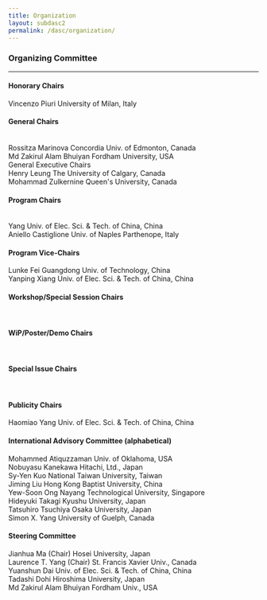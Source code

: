```yaml
---
title: Organization
layout: subdasc2
permalink: /dasc/organization/
---
```

<h3>Organizing Committee</h3>

<hr/>

<h4> Honorary Chairs</h4>


Vincenzo Piuri 	University of Milan, Italy
<br/>
<h4>General Chairs	</h4>
<br/>
Rossitza Marinova	Concordia Univ. of Edmonton, Canada
<br/>Md Zakirul Alam Bhuiyan	Fordham University, USA
<br/>
General Executive Chairs	</h4>
<br/>Henry Leung	The University of Calgary, Canada
<br/>Mohammad Zulkernine	Queen's University, Canada
<br/>
<h4>Program Chairs 	</h4>
<br/> Yang	Univ. of Elec. Sci. & Tech. of China, China
<br/>Aniello Castiglione	Univ. of Naples Parthenope, Italy
<br/>

<h4>Program Vice-Chairs	</h4>
Lunke Fei	Guangdong Univ. of Technology, China<br/>
Yanping Xiang	Univ. of Elec. Sci. & Tech. of China, China<br/>
	
	
	
<h4>Workshop/Special Session Chairs	</h4>
	
<br/>
	
	
<h4>WiP/Poster/Demo Chairs	</h4>
	
<br/>
	
	
<h4>Special Issue Chairs	</h4>
	
<br/>
	
<h4>Publicity Chairs	</h4>
Haomiao Yang	Univ. of Elec. Sci. & Tech. of China, China<br/>
	
	
	
<h4>International Advisory Committee (alphabetical)	</h4>
Mohammed Atiquzzaman	Univ. of Oklahoma, USA<br/>
Nobuyasu Kanekawa	Hitachi, Ltd., Japan<br/>
Sy-Yen Kuo	National Taiwan University, Taiwan<br/>
Jiming Liu	Hong Kong Baptist University, China<br/>
Yew-Soon Ong	Nayang Technological University, Singapore<br/>
Hideyuki Takagi	Kyushu University, Japan<br/>
Tatsuhiro Tsuchiya	Osaka University, Japan<br/>
Simon X. Yang	University of Guelph, Canada<br/>

<h4>Steering Committee	</h4>
Jianhua Ma (Chair)	Hosei University, Japan<br/>
Laurence T. Yang (Chair)	St. Francis Xavier Univ., Canada<br/>
Yuanshun Dai	Univ. of Elec. Sci. & Tech. of China, China<br/>
Tadashi Dohi	Hiroshima University, Japan<br/>
Md Zakirul Alam Bhuiyan	Fordham Univ., USA<br/>
